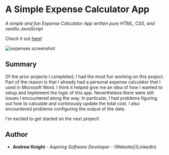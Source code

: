# A Simple Expense Calculator App

*A simple and fun Expense Calculator App written pure HTML, CSS, and vanilla JavaScript*

Check it out <a href="https://andrew-k191.github.io/expenseCalculator-app"/>here</a>!

<img src="images/expenses_screenshot.png" alt="expenses screenshot">

## Summary

Of the prior projects I completed, I had the most fun working on this project. Part of the reason is that I already had a personal expense calculator that I used in Microsoft Word. I think it helped give me an idea of how I wanted to setup and implement the logic of this app. Nevertheless there were still issues I encountered along the way. In particular, I had problems figuring out how to calculate and continously update the total cost. I also encountered problems configuring the output of the date. 

I'm excited to get started on the next project!

## Author

* **Andrew Knight** - *Aspiring Software Developer* - (Website)|(LinkedIn)

